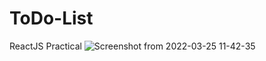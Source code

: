 # ToDo-List
ReactJS Practical
![Screenshot from 2022-03-25 11-42-35](https://user-images.githubusercontent.com/100192892/160064745-b2cfd4c3-f800-457a-a9ff-40a2e344b1b5.png)
